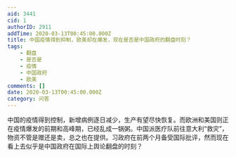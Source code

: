 ```yaml
---
aid: 3441
cid: 1
authorID: 2911
addTime: 2020-03-13T00:45:00.000Z
title: 中国疫情得到抑制，欧美却在爆发，现在是否是中国政府的翻盘时刻？
tags:
    - 翻盘
    - 是否是
    - 疫情
    - 中国政府
    - 欧美
comments: []
date: 2020-03-13T00:45:00.000Z
category: 问答
---
```


中国的疫情得到控制，新增病例逐日减少，生产有望尽快恢复。而欧洲和美国则正在疫情爆发的前期和高峰期，已经乱成一锅粥。中国派医疗队前往意大利“救灾”，物资不管是赠还是卖，总之也在提供。习政府在前两个月备受国际批评，然而现在看上去似乎是中国政府在国际上舆论翻盘的时刻？
